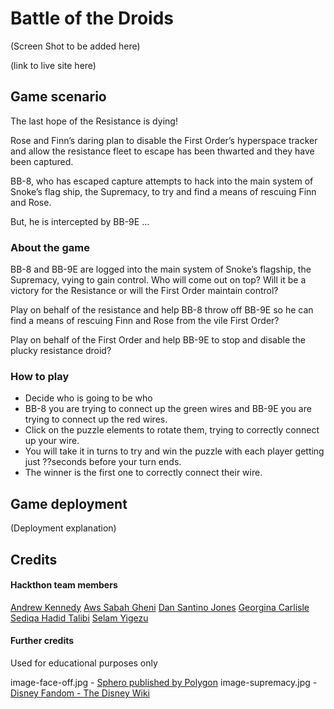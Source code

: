 # Battle of the Droids

(Screen Shot to be added here)

(link to live site here)

## Game scenario

The last hope of the Resistance is dying!

Rose and Finn’s daring plan to disable the First Order’s hyperspace tracker and allow the resistance fleet to escape has been thwarted and they have been captured.

BB-8, who has escaped capture attempts to hack into the main system of Snoke’s flag ship, the Supremacy, to try and find a means of rescuing Finn and Rose.

 But, he is intercepted by BB-9E …

### About the game

BB-8 and BB-9E are logged into the main system of Snoke’s flagship, the Supremacy, vying to gain control. Who will come out on top? Will it be a victory for the Resistance or will the First Order maintain control?

Play on behalf of the resistance and help BB-8 throw off BB-9E so he can find a means of rescuing Finn and Rose from the vile First Order?

Play on behalf of the First Order and help BB-9E to stop and disable the plucky resistance droid?

### How to play

- Decide who is going to be who
- BB-8 you are trying to connect up the green wires and BB-9E you are trying to connect up the red wires.
- Click on the puzzle elements to rotate them, trying to correctly connect up your wire.
- You will take it in turns to try and win the puzzle with each player getting just ??seconds before your turn ends.
- The winner is the first one to correctly connect their wire.

## Game deployment

(Deployment explanation)

## Credits

#### Hackthon team members
[Andrew Kennedy]()
[Aws Sabah Gheni]()
[Dan Santino Jones](https://www.linkedin.com/in/dan-santino-jones-b1484a181/)
[Georgina Carlisle](https://www.linkedin.com/in/georgina-carlisle-617b58268/)
[Sediqa Hadid Talibi]()
[Selam Yigezu](https://www.linkedin.com/in/selam-shimelis-8b06a7173/)

#### Further credits
Used for educational purposes only

image-face-off.jpg - [Sphero published by Polygon](https://www.polygon.com/2017/8/31/16233874/star-wars-bb-9e-evil-bb-8-droid-the-last-jedi)
image-supremacy.jpg - [Disney Fandom - The Disney Wiki](https://disney.fandom.com/wiki/Supremacy)
